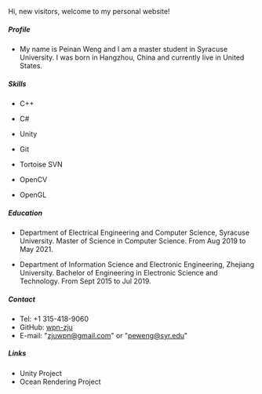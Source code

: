 ﻿Hi, new visitors, welcome to my personal website!

##### Profile

- My name is Peinan Weng and I am a master student in Syracuse University. I was born in Hangzhou, China and currently live in United States.

##### Skills

- C++

- C#

- Unity

- Git

- Tortoise SVN

- OpenCV

- OpenGL

##### Education

- Department of Electrical Engineering and Computer Science, Syracuse University. Master of Science in Computer Science. From Aug 2019 to May 2021.

- Department of Information Science and Electronic Engineering, Zhejiang University. Bachelor of Engineering in Electronic Science and Technology. From Sept 2015 to Jul 2019.

##### Contact

- Tel: +1 315-418-9060
- GitHub: [wpn-zju](https://github.com/wpn-zju)
- E-mail: "zjuwpn@gmail.com" or "peweng@syr.edu"

##### Links

- Unity Project
- Ocean Rendering Project